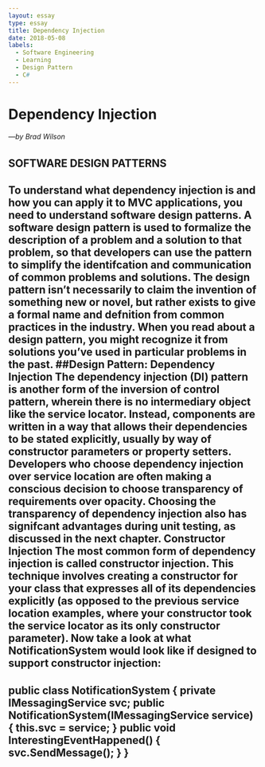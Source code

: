 ```yaml
---
layout: essay
type: essay
title: Dependency Injection
date: 2018-05-08
labels:
  - Software Engineering
  - Learning
  - Design Pattern
  - C#
---
```

# Dependency Injection
###### —by Brad Wilson
## SOFTWARE DESIGN PATTERNS

To understand what dependency injection is and how you can apply it to MVC applications,
you need to understand software design patterns. A software design pattern is used to formalize the description of a problem and a solution to that problem, so that developers can use the
pattern to simplify the identifcation and communication of common problems and solutions.
The design pattern isn’t necessarily to claim the invention of something new or novel, but
rather exists to give a formal name and defnition from common practices in the industry.
When you read about a design pattern, you might recognize it from solutions you’ve used in
particular problems in the past.
##Design Pattern: Dependency Injection
The dependency injection (DI) pattern is another form of the inversion of control pattern, wherein
there is no intermediary object like the service locator. Instead, components are written in a way
that allows their dependencies to be stated explicitly, usually by way of constructor parameters or
property setters.
Developers who choose dependency injection over service location are often making a conscious
decision to choose transparency of requirements over opacity. Choosing the transparency of dependency injection also has signifcant advantages during unit testing, as discussed in the next chapter.
Constructor Injection
The most common form of dependency injection is called constructor injection. This technique
involves creating a constructor for your class that expresses all of its dependencies explicitly (as
opposed to the previous service location examples, where your constructor took the service locator
as its only constructor parameter).
Now take a look at what NotificationSystem would look like if designed to support constructor
injection:
--
public class NotificationSystem
{
private IMessagingService svc;
public NotificationSystem(IMessagingService service)
{
this.svc = service;
}
public void InterestingEventHappened()
{
svc.SendMessage();
}
}
--
